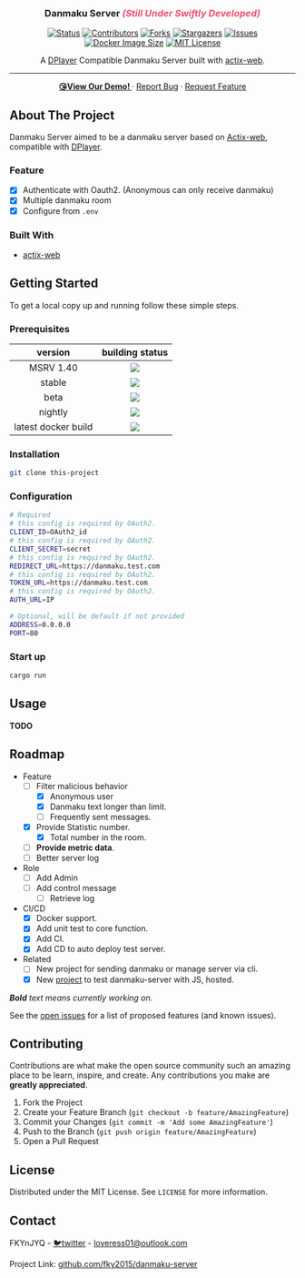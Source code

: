 <!-- PROJECT LOGO -->
<br />
<div align="center">
<!--
  <a href="https://github.com/fky2015/danmaku-server">
    <img src="images/logo.png" alt="Logo" width="80" height="80">
  </a>
-->
  <h3 align="center">Danmaku Server <span style="color: #f14e71;font-style: oblique;">(Still Under Swiftly Developed)</span></h3>
 
  
[![Status][status-badge]][status-url]
[![Contributors][contributors-shield]][contributors-url]
[![Forks][forks-shield]][forks-url]
[![Stargazers][stars-shield]][stars-url]
[![Issues][issues-shield]][issues-url]
[![Docker Image Size][docker-image-size-badge]][docker-image-size-url]
[![MIT License][license-badge]][license-url]

A [DPlayer][dplayer-url] Compatible Danmaku Server built with [actix-web][actix-web-url].
    
---
    
<!--<a href="https://github.com/fky2015/danmaku-server"><strong>Explore the docs »</strong></a>
<br />
<br />
-->
<a href="https://danmaku.fkynjyq.com"><b> 😘View Our Demo! </b></a>
·
<a href="https://github.com/fky2015/danmaku-server/issues">Report Bug</a>
·
<a href="https://github.com/fky2015/danmaku-server/issues">Request Feature</a>
 

</div>


<!-- ABOUT THE PROJECT -->
## About The Project

Danmaku Server aimed to be a danmaku server based on [Actix-web][actix-web-url],
compatible with [DPlayer][dplayer-url].

### Feature

- [x] Authenticate with Oauth2. (Anonymous can only receive danmaku)
- [x] Multiple danmaku room
- [x] Configure from `.env`

### Built With

* [actix-web][actix-web-url]

## Getting Started

To get a local copy up and running follow these simple steps.

### Prerequisites

| version             | building status                                                                                                                                                                                                                                |
| :---:               | :---:                                                                                                                                                                                                                                          |
| MSRV 1.40           | [![](https://github.com/fky2015/danmaku-server/workflows/CI%20for%20MSRV/badge.svg)](https://github.com/fky2015/danmaku-server/actions?query=workflow%3A%22CI+for+MSRV%22)                                                                     |
| stable              | [![](https://github.com/fky2015/danmaku-server/workflows/CI%20for%20STABLE/badge.svg)](https://github.com/fky2015/danmaku-server/actions?query=workflow%3A%22CI+for+STABLE%22)                                                                 |
| beta                | [![](https://github.com/fky2015/danmaku-server/workflows/CI%20for%20BETA/badge.svg)](https://github.com/fky2015/danmaku-server/actions?query=workflow%3A%22CI+for+BETA%22)                                                                     |
| nightly             | [![](https://github.com/fky2015/danmaku-server/workflows/CI%20for%20NIGHTLY/badge.svg)](https://github.com/fky2015/danmaku-server/actions?query=workflow%3A%22CI+for+NIGHTLY%22)                                                               |
| latest docker build | [![](https://github.com/fky2015/danmaku-server/workflows/Perform%20Unit%20Test,%20Build%20and%20Push%20Docker/badge.svg)](https://github.com/fky2015/danmaku-server/actions?query=workflow%3A%22Perform+Unit+Test%2C+Build+and+Push+Docker%22) |

### Installation
 
```bash
git clone this-project
```
 
### Configuration

```Bash
# Required
# this config is required by OAuth2.
CLIENT_ID=OAuth2_id
# this config is required by OAuth2.
CLIENT_SECRET=secret
# this config is required by OAuth2.
REDIRECT_URL=https://danmaku.test.com
# this config is required by OAuth2.
TOKEN_URL=https://danmaku.test.com
# this config is required by OAuth2.
AUTH_URL=IP

# Optional, will be default if not provided
ADDRESS=0.0.0.0
PORT=80

```

### Start up

```bash
cargo run
```


<!-- USAGE EXAMPLES -->
## Usage

**TODO**

<!-- ROADMAP -->
## Roadmap

- Feature
    - [ ] Filter malicious behavior
        - [x] Anonymous user
        - [x] Danmaku text longer than limit.
        - [ ] Frequently sent messages. 
    - [x] Provide Statistic number.
        - [x] Total number in the room.
    - [ ] **Provide metric data**.
    - [ ] Better server log
- Role
    - [ ] Add Admin
    - [ ] Add control message
        - [ ] Retrieve log
- CI/CD
    - [x] Docker support.
    - [x] Add unit test to core function.
    - [x] Add CI.
    - [x] Add CD to auto deploy test server. 
- Related
    - [ ] New project for sending danmaku or manage server via cli.
    - [x] New [project][danmaku-server-test-page-url] to test danmaku-server with JS, hosted. 

***Bold** text means currently working on.*

See the [open issues](https://github.com/fky2015/danmaku-server/issues) for a list of proposed features (and known issues).



<!-- CONTRIBUTING -->
## Contributing

Contributions are what make the open source community such an amazing place to be learn, inspire, and create. Any contributions you make are **greatly appreciated**.

1. Fork the Project
2. Create your Feature Branch (`git checkout -b feature/AmazingFeature`)
3. Commit your Changes (`git commit -m 'Add some AmazingFeature'`)
4. Push to the Branch (`git push origin feature/AmazingFeature`)
5. Open a Pull Request



<!-- LICENSE -->
## License

Distributed under the MIT License. See `LICENSE` for more information.


<!-- CONTACT -->
## Contact

FKYnJYQ - [🐦twitter](https://twitter.com/FKYnJYQ) - loveress01@outlook.com

Project Link: [github.com/fky2015/danmaku-server](https://github.com/fky2015/danmaku-server)


<!-- ACKNOWLEDGEMENTS
## Acknowledgements

* []()
* []()
* []()

-->



<!-- MARKDOWN LINKS & IMAGES -->
<!-- https://www.markdownguide.org/basic-syntax/#reference-style-links -->
[contributors-shield]: https://img.shields.io/github/contributors/fky2015/danmaku-server.svg?style=flat-square
[contributors-url]: https://github.com/fky2015/danmaku-server/graphs/contributors
[forks-shield]: https://img.shields.io/github/forks/fky2015/danmaku-server.svg?style=flat-square
[forks-url]: https://github.com/fky2015/danmaku-server/network/members
[stars-shield]: https://img.shields.io/github/stars/fky2015/danmaku-server.svg?style=flat-square
[stars-url]: https://github.com/fky2015/danmaku-server/stargazers
[issues-shield]: https://img.shields.io/github/issues/fky2015/danmaku-server.svg?style=flat-square
[issues-url]: https://github.com/fky2015/danmaku-server/issues
[license-badge]: https://flat.badgen.net/github/license/fky2015/danmaku-server?color=purple
[license-url]: https://github.com/fky2015/danmaku-server/blob/master/LICENSE.txt
[status-badge]: https://flat.badgen.net/github/checks/fky2015/danmaku-server/
<!--[status-badge]: https://github.com/fky2015/danmaku-server/workflows/CI%20for%20STABLE/badge.svg -->
[status-url]: https://github.com/fky2015/danmaku-server
[docker-image-size-badge]: https://badgen.net/docker/size/fkynjyq/danmaku-server?color=green
[docker-image-size-url]: https://hub.docker.com/repository/docker/fkynjyq/danmaku-server
[product-screenshot]: images/screenshot.png
[actix-web-url]: https://github.com/actix/actix-web
[dplayer-url]: https://github.com/MoePlayer/DPlayer
[danmaku-server-test-page-url]: https://danmaku.fkynjyq.com


